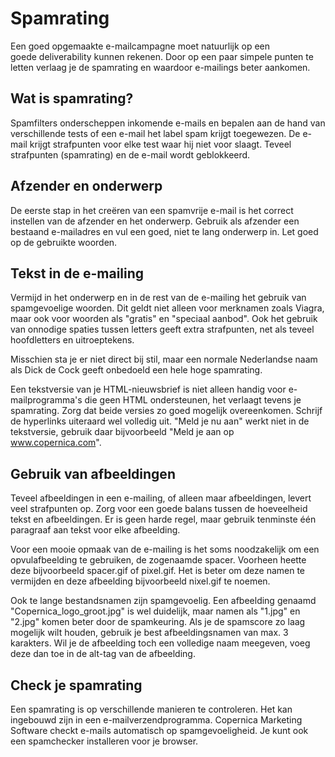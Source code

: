 # Spamrating

Een goed opgemaakte e-mailcampagne moet natuurlijk op een
goede deliverability kunnen rekenen. Door op een paar simpele punten te
letten verlaag je de spamrating en waardoor e-mailings beter aankomen.

Wat is spamrating?
------------------

Spamfilters onderscheppen inkomende e-mails en bepalen aan de hand van
verschillende tests of een e-mail het label spam krijgt toegewezen. De
e-mail krijgt strafpunten voor elke test waar hij niet voor slaagt.
Teveel strafpunten (spamrating) en de e-mail wordt geblokkeerd.

Afzender en onderwerp
---------------------

De eerste stap in het creëren van een spamvrije e-mail is het correct
instellen van de afzender en het onderwerp. Gebruik als afzender een
bestaand e-mailadres en vul een goed, niet te lang onderwerp in. Let
goed op de gebruikte woorden.

Tekst in de e-mailing
---------------------

Vermijd in het onderwerp en in de rest van de e-mailing het gebruik van
spamgevoelige woorden. Dit geldt niet alleen voor merknamen zoals
Viagra, maar ook voor woorden als "gratis" en "speciaal aanbod". Ook het
gebruik van onnodige spaties tussen letters geeft extra strafpunten, net
als teveel hoofdletters en uitroeptekens.

Misschien sta je er niet direct bij stil, maar een normale Nederlandse
naam als Dick de Cock geeft onbedoeld een hele hoge spamrating.

Een tekstversie van je HTML-nieuwsbrief is niet alleen handig voor
e-mailprogramma's die geen HTML ondersteunen, het verlaagt tevens je
spamrating. Zorg dat beide versies zo goed mogelijk overeenkomen.
Schrijf de hyperlinks uiteraard wel volledig uit. "Meld je nu aan" werkt
niet in de tekstversie, gebruik daar bijvoorbeeld "Meld je aan op
www.copernica.com".

Gebruik van afbeeldingen
------------------------

Teveel afbeeldingen in een e-mailing, of alleen maar afbeeldingen,
levert veel strafpunten op. Zorg voor een goede balans tussen de
hoeveelheid tekst en afbeeldingen. Er is geen harde regel, maar gebruik
tenminste één paragraaf aan tekst voor elke afbeelding.

Voor een mooie opmaak van de e-mailing is het soms noodzakelijk om een
opvulafbeelding te gebruiken, de zogenaamde spacer. Voorheen heette deze
bijvoorbeeld spacer.gif of pixel.gif. Het is beter om deze namen te
vermijden en deze afbeelding bijvoorbeeld nixel.gif te noemen.

Ook te lange bestandsnamen zijn spamgevoelig. Een afbeelding genaamd
"Copernica\_logo\_groot.jpg" is wel duidelijk, maar namen als "1.jpg" en
"2.jpg" komen beter door de spamkeuring. Als je de spamscore zo laag
mogelijk wilt houden, gebruik je best afbeeldingsnamen van max. 3
karakters. Wil je de afbeelding toch een volledige naam meegeven, voeg
deze dan toe in de alt-tag van de afbeelding.

Check je spamrating
-------------------

Een spamrating is op verschillende manieren te controleren. Het kan
ingebouwd zijn in een e-mailverzendprogramma. Copernica Marketing
Software checkt e-mails automatisch op spamgevoeligheid. Je kunt ook een
spamchecker installeren voor je browser.
